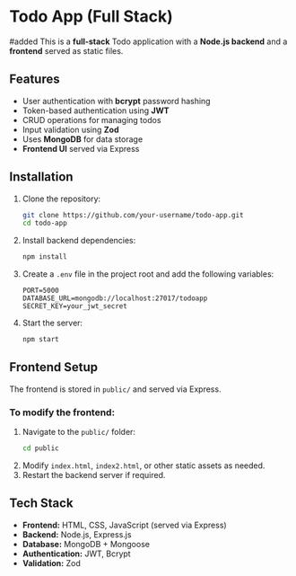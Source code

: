 # Todo App (Full Stack)
#added
This is a **full-stack** Todo application with a **Node.js backend** and a **frontend** served as static files.

## Features
- User authentication with **bcrypt** password hashing
- Token-based authentication using **JWT**
- CRUD operations for managing todos
- Input validation using **Zod**
- Uses **MongoDB** for data storage
- **Frontend UI** served via Express

## Installation

1. Clone the repository:
   ```sh
   git clone https://github.com/your-username/todo-app.git
   cd todo-app
   ```

2. Install backend dependencies:
   ```sh
   npm install
   ```

3. Create a `.env` file in the project root and add the following variables:
   ```env
   PORT=5000
   DATABASE_URL=mongodb://localhost:27017/todoapp
   SECRET_KEY=your_jwt_secret
   ```

4. Start the server:
   ```sh
   npm start
   ```

## Frontend Setup
The frontend is stored in `public/` and served via Express.

### **To modify the frontend:**
1. Navigate to the `public/` folder:
   ```sh
   cd public
   ```
2. Modify `index.html`, `index2.html`, or other static assets as needed.
3. Restart the backend server if required.

## Tech Stack
- **Frontend:** HTML, CSS, JavaScript (served via Express)
- **Backend:** Node.js, Express.js
- **Database:** MongoDB + Mongoose
- **Authentication:** JWT, Bcrypt
- **Validation:** Zod


